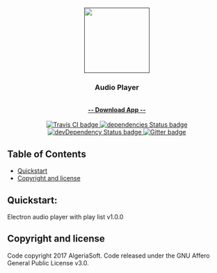 <p align="center">
  <a href="">
    <img src="assets/multimedia/images/icon.png" width="150">
  </a>

  <h3 align="center">Audio Player</h3>

<p align="center">
    <br>
    <a href=""><strong>-- Download App --</strong></a>
    <br>
    <br>
    <a href="https://travis-ci.org/AlgeriaSoft/materialize">
      <img src="https://travis-ci.org/AlgeriaSoft/Audio-Player.svg?branch=master" alt="Travis CI badge">
    </a>
    <a href="https://david-dm.org/AlgeriaSoft/Audio-Player">
      <img src="https://david-dm.org/AlgeriaSoft/Audio-Player/status.svg" alt="dependencies Status badge">
      </a>
    <a href="https://david-dm.org/AlgeriaSoft/Audio-Player#info=devDependencies">
      <img src="https://david-dm.org/AlgeriaSoft/Audio-Player/dev-status.svg" alt="devDependency Status badge">
    </a>
    <a href="https://gitter.im/AlgeriaSoft/Audio-Player">
      <img src="https://badges.gitter.im/Join%20Chat.svg" alt="Gitter badge">
    </a>
</p>
  
## Table of Contents
- [Quickstart](#Quickstart)
- [Copyright and license](#copyright-and-license)


## Quickstart:
Electron audio player with play list v1.0.0





## Copyright and license
Code copyright 2017 AlgeriaSoft. Code released under the GNU Affero General Public License v3.0.
